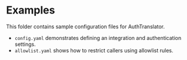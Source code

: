 # Examples

This folder contains sample configuration files for AuthTranslator.

- `config.yaml` demonstrates defining an integration and authentication settings.
- `allowlist.yaml` shows how to restrict callers using allowlist rules.
